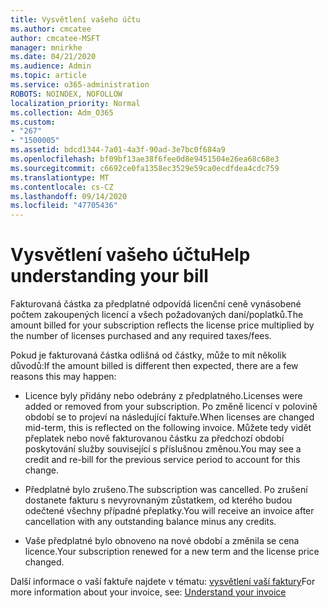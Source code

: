 ```yaml
---
title: Vysvětlení vašeho účtu
ms.author: cmcatee
author: cmcatee-MSFT
manager: mnirkhe
ms.date: 04/21/2020
ms.audience: Admin
ms.topic: article
ms.service: o365-administration
ROBOTS: NOINDEX, NOFOLLOW
localization_priority: Normal
ms.collection: Adm_O365
ms.custom:
- "267"
- "1500005"
ms.assetid: bdcd1344-7a01-4a3f-90ad-3e7bc0f684a9
ms.openlocfilehash: bf09bf13ae38f6fee0d8e9451504e26ea68c68e3
ms.sourcegitcommit: c6692ce0fa1358ec3529e59ca0ecdfdea4cdc759
ms.translationtype: MT
ms.contentlocale: cs-CZ
ms.lasthandoff: 09/14/2020
ms.locfileid: "47705436"
---
```

# <a name="help-understanding-your-bill"></a><span data-ttu-id="4a19d-102">Vysvětlení vašeho účtu</span><span class="sxs-lookup"><span data-stu-id="4a19d-102">Help understanding your bill</span></span>

<span data-ttu-id="4a19d-103">Fakturovaná částka za předplatné odpovídá licenční ceně vynásobené počtem zakoupených licencí a všech požadovaných daní/poplatků.</span><span class="sxs-lookup"><span data-stu-id="4a19d-103">The amount billed for your subscription reflects the license price multiplied by the number of licenses purchased and any required taxes/fees.</span></span>
  
<span data-ttu-id="4a19d-104">Pokud je fakturovaná částka odlišná od částky, může to mít několik důvodů:</span><span class="sxs-lookup"><span data-stu-id="4a19d-104">If the amount billed is different then expected, there are a few reasons this may happen:</span></span>
  
- <span data-ttu-id="4a19d-105">Licence byly přidány nebo odebrány z předplatného.</span><span class="sxs-lookup"><span data-stu-id="4a19d-105">Licenses were added or removed from your subscription.</span></span> <span data-ttu-id="4a19d-106">Po změně licencí v polovině období se to projeví na následující faktuře.</span><span class="sxs-lookup"><span data-stu-id="4a19d-106">When licenses are changed mid-term, this is reflected on the following invoice.</span></span> <span data-ttu-id="4a19d-107">Můžete tedy vidět přeplatek nebo nově fakturovanou částku za předchozí období poskytování služby související s příslušnou změnou.</span><span class="sxs-lookup"><span data-stu-id="4a19d-107">You may see a credit and re-bill for the previous service period to account for this change.</span></span>

- <span data-ttu-id="4a19d-108">Předplatné bylo zrušeno.</span><span class="sxs-lookup"><span data-stu-id="4a19d-108">The subscription was cancelled.</span></span> <span data-ttu-id="4a19d-109">Po zrušení dostanete fakturu s nevyrovnaným zůstatkem, od kterého budou odečtené všechny případné přeplatky.</span><span class="sxs-lookup"><span data-stu-id="4a19d-109">You will receive an invoice after cancellation with any outstanding balance minus any credits.</span></span>

- <span data-ttu-id="4a19d-110">Vaše předplatné bylo obnoveno na nové období a změnila se cena licence.</span><span class="sxs-lookup"><span data-stu-id="4a19d-110">Your subscription renewed for a new term and the license price changed.</span></span>

<span data-ttu-id="4a19d-111">Další informace o vaší faktuře najdete v tématu: [vysvětlení vaší faktury](https://docs.microsoft.com/microsoft-365/commerce/billing-and-payments/understand-your-invoice2)</span><span class="sxs-lookup"><span data-stu-id="4a19d-111">For more information about your invoice, see: [Understand your invoice](https://docs.microsoft.com/microsoft-365/commerce/billing-and-payments/understand-your-invoice2)</span></span>
